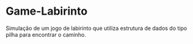 # Game-Labirinto
Simulação de um jogo de labirinto que utiliza estrutura de dados do tipo pilha para encontrar o caminho.
